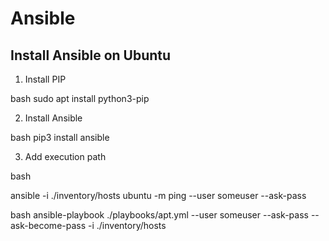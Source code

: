 # Ansible
## Install Ansible on Ubuntu

1. Install PIP

bash
sudo apt install python3-pip


2. Install Ansible

bash
pip3 install ansible


3. Add execution path

bash

ansible -i ./inventory/hosts ubuntu -m ping --user someuser --ask-pass


bash
ansible-playbook ./playbooks/apt.yml --user someuser --ask-pass --ask-become-pass -i ./inventory/hosts
